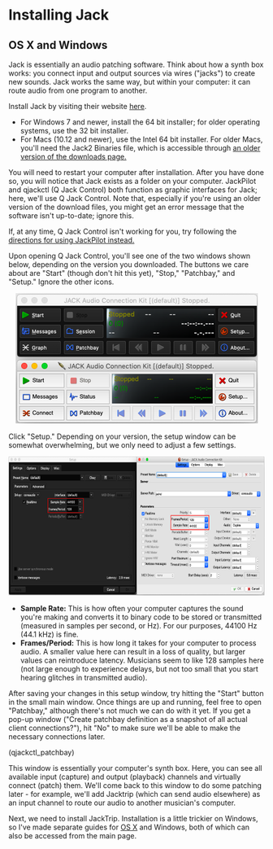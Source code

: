 # Installing Jack
## OS X and Windows

Jack is essentially an audio patching software. Think about how a synth box works: you connect input and output sources via wires ("jacks") to create new sounds. Jack works the same way, but within your computer: it can route audio from one program to another.

Install Jack by visiting their website [here](https://jackaudio.org/downloads/).
- For Windows 7 and newer, install the 64 bit installer; for older operating systems, use the 32 bit installer.
- For Macs (10.12 and newer), use the Intel 64 bit installer. For older Macs, you'll need the Jack2 Binaries file, which is accessible through [an older version of the downloads page.](https://web.archive.org/web/20200808125552/https://jackaudio.org/downloads/)

You will need to restart your computer after installation. After you have done so, you will notice that Jack exists as a folder on your computer. JackPilot and qjackctl (Q Jack Control) both function as graphic interfaces for Jack; here, we'll use Q Jack Control. Note that, especially if you're using an older version of the download files, you might get an error message that the software isn't up-to-date; ignore this.

If, at any time, Q Jack Control isn't working for you, try following the [directions for using JackPilot instead.](https://github.com/lucylangenb/jacktrip/blob/master/installjack.md)

Upon opening Q Jack Control, you'll see one of the two windows shown below, depending on the version you downloaded. The buttons we care about are "Start" (though don't hit this yet), "Stop," "Patchbay," and "Setup." Ignore the other icons.

<p align="center">
  <img width="477" height="256" src="https://github.com/lucylangenb/jacktrip/blob/master/screencaps/qjackctl.png?raw=true">
</p>

Click "Setup." Depending on your version, the setup window can be somewhat overwhelming, but we only need to adjust a few settings.

<p align="center">
  <img width="670" height="273" src="https://github.com/lucylangenb/jacktrip/blob/master/screencaps/qjackctl_setup.png?raw=true">
</p>

- __Sample Rate:__ This is how often your computer captures the sound you're making and converts it to binary code to be stored or transmitted (measured in samples per second, or Hz). For our purposes, 44100 Hz (44.1 kHz) is fine.
- __Frames/Period:__ This is how long it takes for your computer to process audio. A smaller value here can result in a loss of quality, but larger values can reintroduce latency. Musicians seem to like 128 samples here (not large enough to experience delays, but not too small that you start hearing glitches in transmitted audio).

After saving your changes in this setup window, try hitting the "Start" button in the small main window. Once things are up and running, feel free to open "Patchbay," although there's not much we can do with it yet. If you get a pop-up window ("Create patchbay definition as a snapshot of all actual client connections?"), hit "No" to make sure we'll be able to make the necessary connections later.

(qjackctl_patchbay)

This window is essentially your computer's synth box. Here, you can see all available input (capture) and output (playback) channels and virtually connect (patch) them. We'll come back to this window to do some patching later - for example, we'll add Jacktrip (which can send audio elsewhere) as an input channel to route our audio to another musician's computer.

Next, we need to install JackTrip. Installation is a little trickier on Windows, so I've made separate guides for [OS X](https://github.com/lucylangenb/jacktrip/blob/master/installjacktrip_osx.md#installing-jacktrip) and Windows, both of which can also be accessed from the main page.
